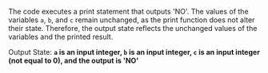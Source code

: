The code executes a print statement that outputs 'NO'. The values of the variables `a`, `b`, and `c` remain unchanged, as the print function does not alter their state. Therefore, the output state reflects the unchanged values of the variables and the printed result.

Output State: **`a` is an input integer, `b` is an input integer, `c` is an input integer (not equal to 0), and the output is 'NO'**